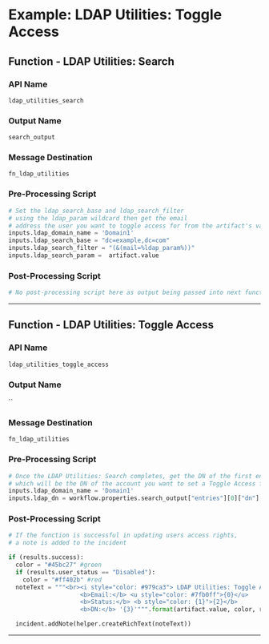 <!--
    DO NOT MANUALLY EDIT THIS FILE
    THIS FILE IS AUTOMATICALLY GENERATED WITH resilient-sdk codegen
-->

# Example: LDAP Utilities: Toggle Access

## Function - LDAP Utilities: Search

### API Name
`ldap_utilities_search`

### Output Name
`search_output`

### Message Destination
`fn_ldap_utilities`

### Pre-Processing Script
```python
# Set the ldap_search_base and ldap_search_filter
# using the ldap_param wildcard then get the email
# address the user you want to toggle access for from the artifact's value
inputs.ldap_domain_name = 'Domain1'
inputs.ldap_search_base = "dc=example,dc=com"
inputs.ldap_search_filter = "(&(mail=%ldap_param%))"
inputs.ldap_search_param =  artifact.value
```

### Post-Processing Script
```python
# No post-processing script here as output being passed into next function
```

---

## Function - LDAP Utilities: Toggle Access

### API Name
`ldap_utilities_toggle_access`

### Output Name
``

### Message Destination
`fn_ldap_utilities`

### Pre-Processing Script
```python
# Once the LDAP Utilities: Search completes, get the DN of the first entry
# which will be the DN of the account you want to set a Toggle Access for
inputs.ldap_domain_name = 'Domain1'
inputs.ldap_dn = workflow.properties.search_output["entries"][0]["dn"]
```

### Post-Processing Script
```python
# If the function is successful in updating users access rights,
# a note is added to the incident

if (results.success):
  color = "#45bc27" #green
  if (results.user_status == "Disabled"):
    color = "#ff402b" #red
  noteText = """<br><i style="color: #979ca3"> LDAP Utilities: Toggle Access workflow <u>complete</u>:</i>
                    <b>Email:</b> <u style="color: #7fb0ff">{0}</u>
                    <b>Status:</b> <b style="color: {1}">{2}</b>
                    <b>DN:</b> '{3}'""".format(artifact.value, color, results.user_status, results.user_dn)

  incident.addNote(helper.createRichText(noteText))
```

---

